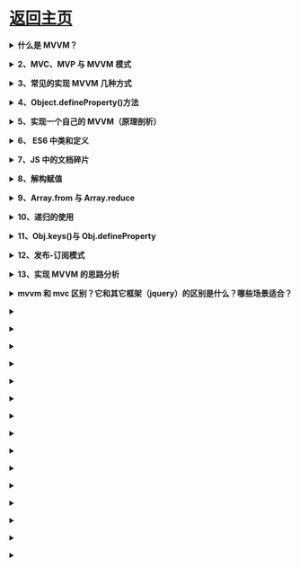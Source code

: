 # [返回主页](../../README.md)


<b><details><summary>什么是 MVVM？</summary></b>

技巧：1.拆分说明（M，V，VM 都是干啥的） 2.之间联系（Model 和 ViewModel 的双向数据绑定）

MVVM 是 Model-View-ViewModel 的缩写。MVVM 是一种设计思想。Model 层代表数据模型，也可以在 Model 中定义数据修改和操作的业务逻辑；View 代表 UI 组件，它负责将数据模型转化成 UI 展现出来，ViewModel 是一个同步 View 和 Model 的对象（桥梁）。

在 MVVM 架构下，View 和 Model 之间并没有直接的联系，而是通过 ViewModel 进行交互，Model 和 ViewModel 之间的交互是双向的， 因此 View 数据的变化会同步到 Model 中，而 Model 数据的变化也会立即反应到 View 上。

ViewModel 通过双向数据绑定把 View 层和 Model 层连接了起来，而 View 和 Model 之间的同步工作完全是自动的，无需人为干涉，因此开发者只需关注业务逻辑，不需要手动操作 DOM, 不需要关注数据状态的同步问题，复杂的数据状态维护完全由 MVVM 来统一管理。

</details>

<b><details><summary>2、MVC、MVP 与 MVVM 模式</summary></b>

一、MVC

通信方式如下

![架构_001](../../images/架构_001.png)

1. 视图（View）：用户界面。 传送指令到 Controller

2. 控制器（Controller）：业务逻辑 完成业务逻辑后，要求 Model 改变状态

3. 模型（Model）：数据保存 将新的数据发送到 View，用户得到反馈

二、MVP

通信方式如下

![架构_002](../../images/架构_002.png)

1. 各部分之间的通信，都是双向的。

2. View 与 Model 不发生联系，都通过 Presenter 传递。

3. View 非常薄，不部署任何业务逻辑，称为"被动视图"（Passive View），即没有任何主动性，而 Presenter 非常厚，所有逻辑都部署在那里。

五、MVVM

MVVM 模式将 Presenter 改名为 ViewModel，基本上与 MVP 模式完全一致。通信方式如下

![架构_003](../../images/架构_003.png)

唯一的区别是，它采用双向绑定（data-binding）：View的变动，自动反映在 ViewModel，反之亦然。

</details>

<b><details><summary>3、常见的实现 MVVM 几种方式</summary></b>

</details>

<b><details><summary>4、Object.defineProperty()方法</summary></b>

</details>

<b><details><summary>5、实现一个自己的 MVVM（原理剖析）</summary></b>

</details>

<b><details><summary>6、 ES6 中类和定义</summary></b>

</details>

<b><details><summary>7、JS 中的文档碎片</summary></b>

</details>

<b><details><summary>8、解构赋值</summary></b>

</details>

<b><details><summary>9、Array.from 与 Array.reduce</summary></b>

</details>

<b><details><summary>10、递归的使用</summary></b>

</details>

<b><details><summary>11、Obj.keys()与 Obj.defineProperty</summary></b>

</details>

<b><details><summary>12、发布-订阅模式</summary></b>

</details>

<b><details><summary>13、实现 MVVM 的思路分析</summary></b>

</details>

<b><details><summary>mvvm 和 mvc 区别？它和其它框架（jquery）的区别是什么？哪些场景适合？</summary></b>

mvc 和 mvvm 其实区别并不大。都是一种设计思想。主要就是 mvc 中 Controller 演变成 mvvm 中的 viewModel。mvvm 主要解决了 mvc 中大量的 DOM 操作使页面渲染性能降低，加载速度变慢，影响用户体验。

区别：vue 数据驱动，通过数据来显示视图层而不是节点操作。

场景：数据操作比较多的场景，更加便捷

</details>

<b><details><summary></summary></b>

</details>

<b><details><summary></summary></b>

</details>

<b><details><summary></summary></b>

</details>

<b><details><summary></summary></b>

</details>

<b><details><summary></summary></b>

</details>

<b><details><summary></summary></b>

</details>

<b><details><summary></summary></b>

</details>

<b><details><summary></summary></b>

</details>

<b><details><summary></summary></b>

</details>

<b><details><summary></summary></b>

</details>

<b><details><summary></summary></b>

</details>

<b><details><summary></summary></b>

</details>

<b><details><summary></summary></b>

</details>

<b><details><summary></summary></b>

</details>

<b><details><summary></summary></b>

</details>

